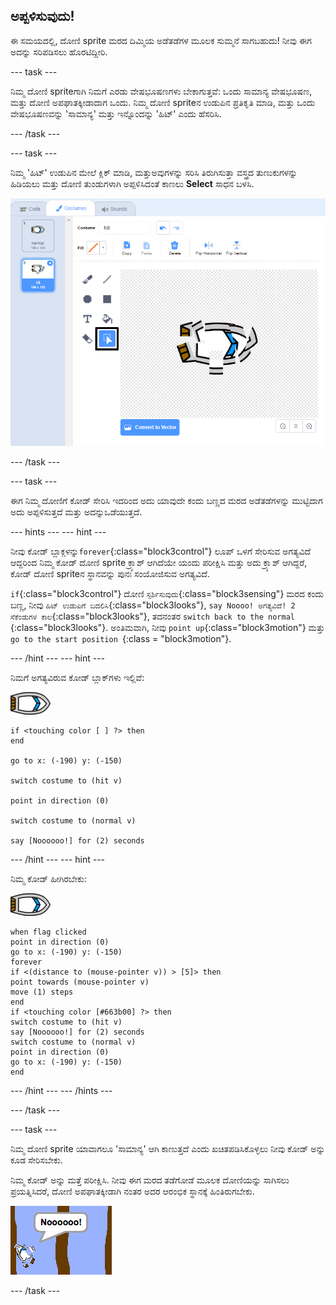## ಅಪ್ಪಳಿಸುವುದು!

ಈ ಸಮಯದಲ್ಲಿ, ದೋಣಿ sprite ಮರದ ದಿಮ್ಮಿಯ ಅಡೆತಡೆಗಳ ಮೂಲಕ ಸುಮ್ಮನೆ ಸಾಗಬಹುದು! ನೀವು ಈಗ ಅದನ್ನು ಸರಿಪಡಿಸಲು ಹೊರಟಿದ್ದೀರಿ.

\--- task \---

ನಿಮ್ಮ ದೋಣಿ sprite‌ಗಾಗಿ ನಿಮಗೆ ಎರಡು ವೇಷಭೂಷಣಗಳು ಬೇಕಾಗುತ್ತವೆ: ಒಂದು ಸಾಮಾನ್ಯ ವೇಷಭೂಷಣ, ಮತ್ತು ದೋಣಿ ಅಪಘಾತಕ್ಕೀಡಾದಾಗ ಒಂದು. ನಿಮ್ಮ ದೋಣಿ sprite‌ನ ಉಡುಪಿನ ಪ್ರತಿಕೃತಿ ಮಾಡಿ, ಮತ್ತು ಒಂದು ವೇಷಭೂಷಣವನ್ನು 'ಸಾಮಾನ್ಯ' ಮತ್ತು ಇನ್ನೊಂದನ್ನು 'ಹಿಟ್' ಎಂದು ಹೆಸರಿಸಿ.

\--- /task \---

\--- task \---

ನಿಮ್ಮ 'ಹಿಟ್' ಉಡುಪಿನ ಮೇಲೆ ಕ್ಲಿಕ್ ಮಾಡಿ, ಮತ್ತುಅವುಗಳನ್ನು ಸರಿಸಿ ತಿರುಗಿಸುತ್ತಾ ವಸ್ತ್ರದ ತುಣುಕುಗಳನ್ನು ಹಿಡಿಯಲು ಮತ್ತು ದೋಣಿ ತುಂಡುಗಳಾಗಿ ಅಪ್ಪಳಿಸಿದಂತೆ ಕಾಣಲು **Select** ಸಾಧನ ಬಳಸಿ.

![ಸ್ಕ್ರೀನ್‍ಶಾಟ್](images/boat-hit-costume-annotated.png)

\--- /task \---

\--- task \---

ಈಗ ನಿಮ್ಮ ದೋಣಿಗೆ ಕೋಡ್ ಸೇರಿಸಿ ಇದರಿಂದ ಅದು ಯಾವುದೇ ಕಂದು ಬಣ್ಣದ ಮರದ ಅಡೆತಡೆಗಳನ್ನು ಮುಟ್ಟಿದಾಗ ಅದು ಅಪ್ಪಳಿಸುತ್ತದೆ ಮತ್ತು ಅದನ್ನುಒಡೆಯುತ್ತದೆ.

\--- hints \--- \--- hint \---

ನೀವು ಕೋಡ್ ಬ್ಲಾಕ್ಗಳನ್ನು`forever`{:class="block3control"} ಲೂಪ್ ಒಳಗೆ ಸೇರಿಸುವ ಅಗತ್ಯವಿದೆ ಆದ್ದರಿಂದ ನಿಮ್ಮ ಕೋಡ್ ದೋಣಿ sprite ಕ್ರ್ಯಾಶ್ ಆಗಿದೆಯೇ ಯಂದು ಪರೀಕ್ಷಿಸಿ ಮತ್ತು ಅದು ಕ್ರ್ಯಾಶ್ ಆಗಿದ್ದರೆ, ಕೋಡ್ ದೋಣಿ spriteನ ಸ್ಥಾನವನ್ನು ಪುನಃ ಸಂಯೋಜಿಸುವ ಅಗತ್ಯವಿದೆ.

`if`{:class="block3control"} ದೋಣಿ `ಸ್ಪರ್ಶಿಸುವುದು`{:class="block3sensing"} ಮರದ ಕಂದು ಬಣ್ಣ, ನೀವು `ಹಿಟ್ ಉಡುಪಿಗೆ ಬದಲಿಸಿ`{:class="block3looks"}, `say Noooo! ಅಗತ್ಯವಿದೆ! 2 ಸೆಕೆಂಡುಗಳ ಕಾಲ`{:class="block3looks"}, ತದನಂತರ `switch back to the normal `{:class="block3looks"}. ಅಂತಿಮವಾಗಿ, ನೀವು `point up`{:class="block3motion"} ಮತ್ತು `go to the start position `{:class = "block3motion"}.

\--- /hint \--- \--- hint \---

ನಿಮಗೆ ಅಗತ್ಯವಿರುವ ಕೋಡ್ ಬ್ಲಾಕ್‌ಗಳು ಇಲ್ಲಿವೆ:

![ದೋಣಿ-sprite](images/boat_resize.png)

```blocks3
if <touching color [ ] ?> then
end

go to x: (-190) y: (-150)

switch costume to (hit v)

point in direction (0)

switch costume to (normal v)

say [Noooooo!] for (2) seconds
```

\--- /hint \--- \--- hint \---

ನಿಮ್ಮ ಕೋಡ್ ಹೀಗಿರಬೇಕು:

![ದೋಣಿ-sprite](images/boat_resize.png)

```blocks3
when flag clicked
point in direction (0)
go to x: (-190) y: (-150)
forever
if <(distance to (mouse-pointer v)) > [5]> then
point towards (mouse-pointer v)
move (1) steps
end
if <touching color [#663b00] ?> then
switch costume to (hit v)
say [Noooooo!] for (2) seconds
switch costume to (normal v)
point in direction (0)
go to x: (-190) y: (-150)
end
```

\--- /hint \--- \--- /hints \---

\--- /task \---

\--- task \---

ನಿಮ್ಮ ದೋಣಿ sprite ಯಾವಾಗಲೂ 'ಸಾಮಾನ್ಯ' ಆಗಿ ಕಾಣುತ್ತದೆ ಎಂದು ಖಚಿತಪಡಿಸಿಕೊಳ್ಳಲು ನೀವು ಕೋಡ್ ಅನ್ನು ಕೂಡ ಸೇರಿಸಬೇಕು.

ನಿಮ್ಮ ಕೋಡ್ ಅನ್ನು ಮತ್ತೆ ಪರೀಕ್ಷಿಸಿ. ನೀವು ಈಗ ಮರದ ತಡೆಗೋಡೆ ಮೂಲಕ ದೋಣಿಯನ್ನು ಸಾಗಿಸಲು ಪ್ರಯತ್ನಿಸಿದರೆ, ದೋಣಿ ಅಪಘಾತಕ್ಕೀಡಾಗಿ ನಂತರ ಅದರ ಆರಂಭಿಕ ಸ್ಥಾನಕ್ಕೆ ಹಿಂತಿರುಗಬೇಕು.

![ಸ್ಕ್ರೀನ್‍ಶಾಟ್](images/boat-crash.png)

\--- /task \---